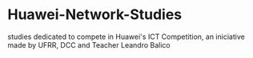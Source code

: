 # Huawei-Network-Studies
 studies dedicated to compete in Huawei's ICT Competition, an iniciative made by UFRR, DCC and Teacher Leandro Balico
